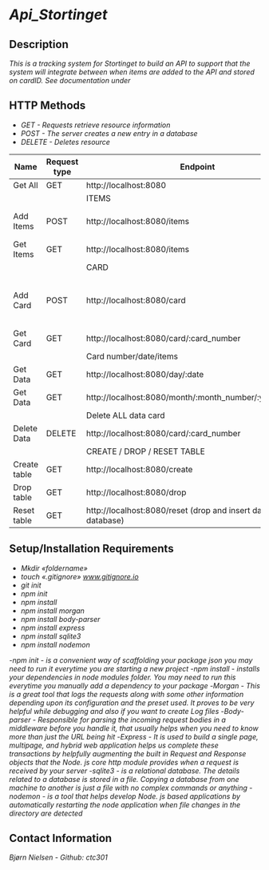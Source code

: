 # _Api_Stortinget_

## Description

_This is a tracking system for Stortinget to build an API to support that the system will integrate between when items are added to the API and stored on cardID. See documentation under_

## HTTP Methods

- _GET - Requests retrieve resource information_
- _POST - The server creates a new entry in a database_
- _DELETE - Deletes resource_

| Name         | Request type | Endpoint                                                       | Body                                                                      |
| ------------ | ------------ | -------------------------------------------------------------- | ------------------------------------------------------------------------- |
| Get All      | GET          | http://localhost:8080                                          |                                                                           |
|              |              | ITEMS                                                          |                                                                           |
| Add Items    | POST         | http://localhost:8080/items                                    | { name:"string", category:"string", price:"number" }                      |
| Get Items    | GET          | http://localhost:8080/items                                    |                                                                           |
|              |              | CARD                                                           |                                                                           |
| Add Card     | POST         | http://localhost:8080/card                                     | { card_number:"number", store: "string", adress:"string", date:"string" } |
| Get Card     | GET          | http://localhost:8080/card/:card_number                        |                                                                           |
|              |              | Card number/date/items                                         |                                                                           |
| Get Data     | GET          | http://localhost:8080/day/:date                                |                                                                           |
| Get Data     | GET          | http://localhost:8080/month/:month_number/:year_number         |                                                                           |
|              |              | Delete ALL data card                                           |                                                                           |
| Delete Data  | DELETE       | http://localhost:8080/card/:card_number                        |                                                                           |
|              |              | CREATE / DROP / RESET TABLE                                    |                                                                           |
| Create table | GET          | http://localhost:8080/create                                   |                                                                           |
| Drop table   | GET          | http://localhost:8080/drop                                     |                                                                           |
| Reset table  | GET          | http://localhost:8080/reset (drop and insert data to database) |                                                                           |

## Setup/Installation Requirements

- _Mkdir «foldername»_
- _touch «.gitignore» www.gitignore.io_
- _git init_
- _npm init_
- _npm install_
- _npm install morgan_
- _npm install body-parser_
- _npm install express_
- _npm install sqlite3_
- _npm install nodemon_

-_npm init - is a convenient way of scaffolding your package json you may need to run it everytime you are starting a new project_ -_npm install - installs your dependencies in node modules folder. You may need to run this everytime you manually add a dependency to your package_ -_Morgan - This is a great tool that logs the requests along with some other information depending upon its configuration and the preset used. It proves to be very helpful while debugging and also if you want to create Log files_ -_Body-parser - Responsible for parsing the incoming request bodies in a middleware before you handle it, that usually helps when you need to know more than just the URL being hit_ -_Express - It is used to build a single page, multipage, and hybrid web application helps us complete these transactions by helpfully augmenting the built in Request and Response objects that the Node. js core http module provides when a request is received by your server_ -_sqlite3 - is a relational database. The details related to a database is stored in a file. Copying a database from one machine to another is just a file with no complex commands or anything_ -_nodemon - is a tool that helps develop Node. js based applications by automatically restarting the node application when file changes in the directory are detected_

## Contact Information

_Bjørn Nielsen - Github: ctc301_
